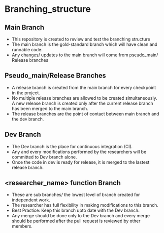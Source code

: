 # Branching_structure

## Main Branch
* This repository is created to review and test the branching structure
* The main branch is the gold-standard branch which will have clean and runnable code. 
* Any changes/ updates to the main branch will come from pseudo_main/ Release branches

## Pseudo_main/Release Branches

* A release branch is created from the main branch for every checkpoint in the project.
* No multiple release branches are allowed to be created simultaneously. A new release branch is created only after the current release branch has been merged to the main branch.
* The release branches are the point of contact between main branch and the dev branch.


## Dev Branch

* The Dev branch is the place for continuous integration (CI). 
* Any and every modifications performed by the researchers will be committed to Dev branch alone. 
* Once the code in dev is ready for release, it is merged to the lastest release branch. 

## <researcher_name> function Branch

* These are sub branches/ the lowest level of branch created for independent work.
* The researcher has full flexibility in making modifications to this branch. 
* Best Practice: Keep this branch upto date with the Dev branch. 
* Any merge should be done only to the Dev branch and every merge should be performed after the pull request is reviewed by other members. 

